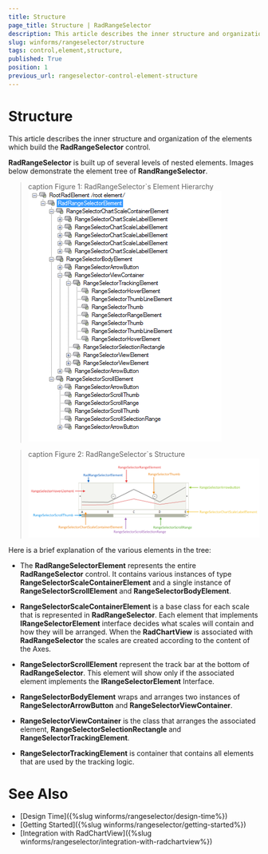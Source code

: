 ```yaml
---
title: Structure
page_title: Structure | RadRangeSelector
description: This article describes the inner structure and organization of the elements which build the RadRangeSelector control.
slug: winforms/rangeselector/structure
tags: control,element,structure,
published: True
position: 1
previous_url: rangeselector-control-element-structure
---
```


# Structure

This article describes the inner structure and organization of the elements which build the __RadRangeSelector__ control.

__RadRangeSelector__ is built up of several levels of nested elements.  Images below demonstrate the element tree of __RandRangeSelector__. 

>caption Figure 1: RadRangeSelector`s Element Hierarchy
![radrangeselector structure 001](images/radrangeselector-structure001.png)

>caption Figure 2: RadRangeSelector`s Structure
![radrangeselector structure 002](images/radrangeselector-structure002.png)

Here is a brief explanation of the various elements in the tree:

* The __RadRangeSelectorElement__ represents the entire __RadRangeSelector__ control. It contains various  instances of type __RangeSelectorScaleContainerElement__ and a single instance of __RangeSelectorScrollElement__ and __RangeSelectorBodyElement__.

* __RangeSelectorScaleContainerElement__ is a base class for each scale that is represented in __RadRangeSelector__. Each element that implements __IRangeSelectorElement__ interface decides what scales will contain and how they will be arranged. When the __RadChartView__ is associated with __RadRangeSelector__ the scales are created according to the content of the Axes.

* __RangeSelectorScrollElement__ represent the track bar at the bottom of __RadRangeSelector__. This element will show only if the associated element implements the __IRangeSelectorElement__ Interface.

* __RangeSelectorBodyElement__ wraps and arranges two instances of __RangeSelectorArrowButton__ and __RangeSelectorViewContainer__.

* __RangeSelectorViewContainer__ is the class that arranges the associated element, __RangeSelectorSelectionRectangle__ and __RangeSelectorTrackingElement__.

* __RangeSelectorTrackingElement__ is container that contains all elements that are used by the tracking logic.

# See Also

* [Design Time]({%slug winforms/rangeselector/design-time%})
* [Getting Started]({%slug winforms/rangeselector/getting-started%})
* [Integration with RadChartView]({%slug winforms/rangeselector/integration-with-radchartview%})